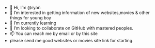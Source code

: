 - 👋 Hi, I’m @ryan
- 👀 I’m interested in getting information of new websites,movies & other things for young boy
- 🌱 I’m currently learning 
- 💞️ I’m looking to collaborate on GitHub with mastered peoples.
- 📫 You can reach me by email or by this site
-    please send me good websites or movies site link for starting.
<!---
nayanryan/nayanryan is a ✨ special ✨ repository because its `README.md` (this file) appears on your GitHub profile.
You can click the Preview link to take a look at your changes.
--->
